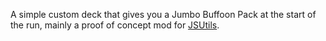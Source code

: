 A simple custom deck that gives you a Jumbo Buffoon Pack at the start of the run, mainly a proof of concept mod for [JSUtils](https://thunderstore.io/c/balatro/p/JoStro/JSUtils/).
